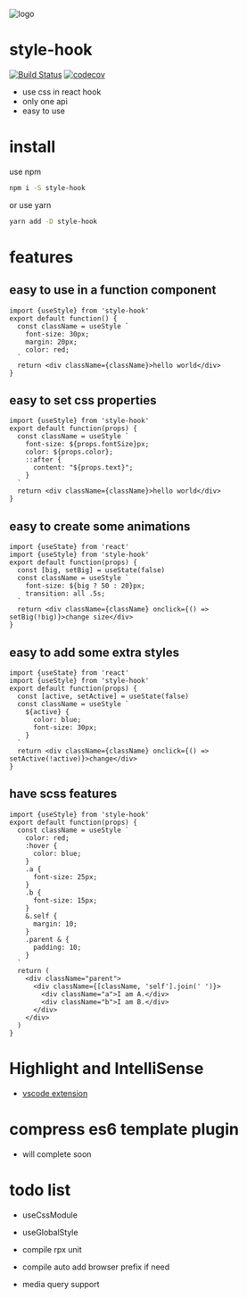 ![logo](https://avatars1.githubusercontent.com/u/54980825?s=200&v=4)

# style-hook

[![Build Status](https://www.travis-ci.org/style-hook/style-hook.svg?branch=master)](https://www.travis-ci.org/style-hook/style-hook)
[![codecov](https://codecov.io/gh/style-hook/style-hook/branch/master/graph/badge.svg)](https://codecov.io/gh/style-hook/style-hook)

* use css in react hook
* only one api
* easy to use

# install
use npm
```bash
npm i -S style-hook
```
or use yarn
```bash
yarn add -D style-hook
```

# features
## easy to use in a function component
``` tsx
import {useStyle} from 'style-hook'
export default function() {
  const className = useStyle `
    font-size: 30px;
    margin: 20px;
    color: red;
  `
  return <div className={className}>hello world</div>
}
```
## easy to set css properties
``` tsx
import {useStyle} from 'style-hook'
export default function(props) {
  const className = useStyle `
    font-size: ${props.fontSize}px;
    color: ${props.color};
    ::after {
      content: "${props.text}";
    }
  `
  return <div className={className}>hello world</div>
}
```
## easy to create some animations
``` tsx
import {useState} from 'react'
import {useStyle} from 'style-hook'
export default function(props) {
  const [big, setBig] = useState(false)
  const className = useStyle `
    font-size: ${big ? 50 : 20}px;
    transition: all .5s;
  `
  return <div className={className} onclick={() => setBig(!big)}>change size</div>
}
```
## easy to add some extra styles
``` tsx
import {useState} from 'react'
import {useStyle} from 'style-hook'
export default function(props) {
  const [active, setActive] = useState(false)
  const className = useStyle `
    ${active} {
      color: blue;
      font-size: 30px;
    }
  `
  return <div className={className} onclick={() => setActive(!active)}>change</div>
}
```

## have scss features
``` tsx
import {useStyle} from 'style-hook'
export default function(props) {
  const className = useStyle `
    color: red;
    :hover {
      color: blue;
    }
    .a {
      font-size: 25px;
    }
    .b {
      font-size: 15px;
    }
    &.self {
      margin: 10;
    }
    .parent & {
      padding: 10;
    }
  `
  return (
    <div className="parent">
      <div className={[className, 'self'].join(' ')}>
        <div className="a">I am A.</div>
        <div className="b">I am B.</div>
      </div>
    </div>
  )
}
```


# Highlight and IntelliSense
* [vscode extension](https://marketplace.visualstudio.com/items?itemName=coppy.style-hook)

# compress es6 template plugin
* will complete soon

# todo list
* useCssModule
* useGlobalStyle

* compile rpx unit
* compile auto add browser prefix if need
* media query support
